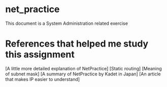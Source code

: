 # net_practice
This document is a System Administration related exercise

# References that helped me study this assignment

[A little more detailed explanation of NetPractice]
[Static routing]
[Meaning of subnet mask]
[A summary of NetPractice by Kadet in Japan] [An article
that makes IP easier to understand]
